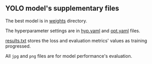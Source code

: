 ## YOLO model's supplementary files

The best model is in [weights](https://github.com/SteveKola/Sign-to-Speech-for-Sign-Language-Understanding/tree/master/savedmodels_configs/yolo_model/weights) directory. 

The hyperparameter settings are in [hyp.yaml](https://github.com/SteveKola/Sign-to-Speech-for-Sign-Language-Understanding/blob/master/savedmodels_configs/yolo_model/hyp.yaml) and [opt.yaml](https://github.com/SteveKola/Sign-to-Speech-for-Sign-Language-Understanding/blob/master/savedmodels_configs/yolo_model/opt.yaml) files.

[results.txt](https://github.com/SteveKola/Sign-to-Speech-for-Sign-Language-Understanding/blob/master/savedmodels_configs/yolo_model/results.txt) stores the loss and evaluation metrics' values as training progressed.

All `jpg` and `png` files are for model performance's evaluation. 


